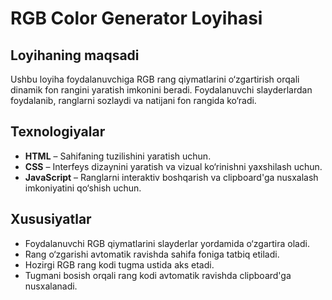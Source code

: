 # RGB Color Generator Loyihasi

## Loyihaning maqsadi

Ushbu loyiha foydalanuvchiga RGB rang qiymatlarini o‘zgartirish orqali dinamik fon rangini yaratish imkonini beradi. Foydalanuvchi slayderlardan foydalanib, ranglarni sozlaydi va natijani fon rangida ko‘radi.

## Texnologiyalar

- **HTML** – Sahifaning tuzilishini yaratish uchun.
- **CSS** – Interfeys dizaynini yaratish va vizual ko‘rinishni yaxshilash uchun.
- **JavaScript** – Ranglarni interaktiv boshqarish va clipboard'ga nusxalash imkoniyatini qo‘shish uchun.

## Xususiyatlar

- Foydalanuvchi RGB qiymatlarini slayderlar yordamida o‘zgartira oladi.
- Rang o‘zgarishi avtomatik ravishda sahifa foniga tatbiq etiladi.
- Hozirgi RGB rang kodi tugma ustida aks etadi.
- Tugmani bosish orqali rang kodi avtomatik ravishda clipboard'ga nusxalanadi.
